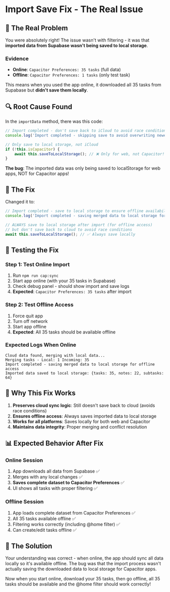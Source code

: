 # Import Save Fix - The Real Issue

## 🎯 **The Real Problem**

You were absolutely right! The issue wasn't with filtering - it was that **imported data from Supabase wasn't being saved to local storage**.

### **Evidence**
- **Online**: `Capacitor Preferences: 35 tasks` (full data)
- **Offline**: `Capacitor Preferences: 1 tasks` (only test task)

This means when you used the app online, it downloaded all 35 tasks from Supabase but **didn't save them locally**.

## 🔍 **Root Cause Found**

In the `importData` method, there was this code:

```javascript
// Import completed - don't save back to iCloud to avoid race conditions
console.log('Import completed - skipping save to avoid overwriting newer data');

// Only save to local storage, not iCloud
if (!this.isCapacitor) {
    await this.saveToLocalStorage(); // ❌ Only for web, not Capacitor!
}
```

**The bug**: The imported data was only being saved to localStorage for web apps, NOT for Capacitor apps!

## 🔧 **The Fix**

Changed it to:

```javascript
// Import completed - save to local storage to ensure offline availability
console.log('Import completed - saving merged data to local storage for offline access');

// ALWAYS save to local storage after import (for offline access)
// but don't save back to cloud to avoid race conditions
await this.saveToLocalStorage(); // ✅ Always save locally
```

## 🧪 **Testing the Fix**

### **Step 1: Test Online Import**
1. Run `npm run cap:sync`
2. Start app online (with your 35 tasks in Supabase)
3. Check debug panel - should show import and save logs
4. **Expected**: `Capacitor Preferences: 35 tasks` after import

### **Step 2: Test Offline Access**
1. Force quit app
2. Turn off network
3. Start app offline
4. **Expected**: All 35 tasks should be available offline

### **Expected Logs When Online**
```
Cloud data found, merging with local data...
Merging tasks - Local: 1 Incoming: 35
Import completed - saving merged data to local storage for offline access
Imported data saved to local storage: {tasks: 35, notes: 22, subtasks: 64}
```

## 🎯 **Why This Fix Works**

1. **Preserves cloud sync logic**: Still doesn't save back to cloud (avoids race conditions)
2. **Ensures offline access**: Always saves imported data to local storage
3. **Works for all platforms**: Saves locally for both web and Capacitor
4. **Maintains data integrity**: Proper merging and conflict resolution

## 📊 **Expected Behavior After Fix**

### **Online Session**
1. App downloads all data from Supabase ✅
2. Merges with any local changes ✅
3. **Saves complete dataset to Capacitor Preferences** ✅
4. UI shows all tasks with proper filtering ✅

### **Offline Session**
1. App loads complete dataset from Capacitor Preferences ✅
2. All 35 tasks available offline ✅
3. Filtering works correctly (including @home filter) ✅
4. Can create/edit tasks offline ✅

## 🎉 **The Solution**

Your understanding was correct - when online, the app should sync all data locally so it's available offline. The bug was that the import process wasn't actually saving the downloaded data to local storage for Capacitor apps.

Now when you start online, download your 35 tasks, then go offline, all 35 tasks should be available and the @home filter should work correctly!